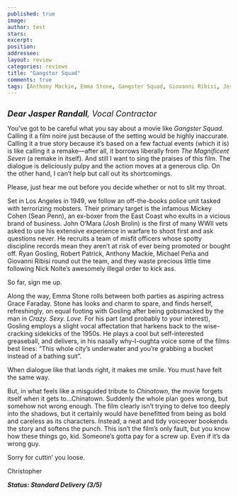 ```yaml
---
published: true
image:
author: test 
stars: 
excerpt: 
position: 
addressee: 
layout: review
categories: reviews
title: "Gangster Squad"
comments: true
tags: [Anthony Mackie, Emma Stone, Gangster Squad, Giovanni Ribisi, Josh Brolin, Letters, Michael Pena, Nick Nolte, Robert Patrick, Ryan Gosling]
---
```

<div><p><span class="full-image-block ssNonEditable"><span><a href="/letters/2013/1/10/gangster-squad.html"><img src="http://static.squarespace.com/static/5005f6bcc4aa41161b33e89e/5329cf1fe4b07c068ebf74de/5329cf1fe4b07c068ebf778c/1357876228012/Gangster%20Squad.jpg" alt="" /></a></span></span></p>
<p><span style="font-size:130%;"><em><strong>Dear Jasper Randall</strong>, Vocal Contractor</em></span></p>
<p>You&rsquo;ve got to be careful what you say about a movie like <em>Gangster Squad</em>. Calling it a film noire just because of the setting would be highly inaccurate. Calling it a true story because it&rsquo;s based on a few factual events (which it is) is like calling it a remake&mdash;after all, it borrows liberally from <em>The Magnificent Seven </em>(a remake in itself). And still I want to sing the praises of this film. The dialogue is deliciously pulpy and the action moves at a generous clip. On the other hand, I can&rsquo;t help but call out its shortcomings.</p>
<p>Please, just hear me out before you decide whether or not to slit my throat.&nbsp;</p>
<p>Set in Los Angeles in 1949, we follow an off-the-books police unit tasked with terrorizing mobsters. Their primary target is the infamous Mickey Cohen (Sean Penn), an ex-boxer from the East Coast who exults in a vicious brand of business. John O&rsquo;Mara (Josh Brolin) is the first of many WWII vets asked to use his extensive experience in warfare to shoot first and ask questions never. He recruits a team of misfit officers whose spotty discipline records mean they aren&rsquo;t at risk of ever being promoted or bought off. Ryan Gosling, Robert Patrick, Anthony Mackie, Michael Pe<span class="st">&ntilde;</span>a and Giovanni Ribisi round out the team, and they waste precious little time following Nick Nolte&rsquo;s awesomely illegal order to kick ass.</p>
<p>So far, sign me up.</p>
<p>Along the way, Emma Stone rolls between both parties as aspiring actress Grace Faraday. Stone has looks and charm to spare, and finds herself, refreshingly, on equal footing with Gosling after being gobsmacked by the man in <em>Crazy. Sexy. Love.</em> For his part (and probably to your interest), Gosling employs a slight vocal affectation that harkens back to the wise-cracking sidekicks of the 1950s. He plays a cool but self-interested greaseball, and delivers, in his nasally why-I-oughta voice some of the films best lines: &ldquo;This whole city&rsquo;s underwater and you&rsquo;re grabbing a bucket instead of a bathing suit&rdquo;.</p>
<p>When dialogue like that lands right, it makes me smile. You must have felt the same way.</p>
<p>But, in what feels like a misguided tribute to <em>Chinatown</em>, the movie forgets itself when it gets to&hellip;Chinatown. Suddenly the whole plan goes wrong, but somehow not wrong enough. The film clearly isn&rsquo;t trying to delve too deeply into the shadows, but it certainly would have benefitted from being as bold and careless as its characters. Instead, a neat and tidy voiceover bookends the story and softens the punch. This isn&rsquo;t the film&rsquo;s only fault, but you know how these things go, kid. Someone&rsquo;s gotta pay for a screw up. Even if it&rsquo;s da wrong guy.</p>
<p>Sorry for cuttin&rsquo; you loose.&nbsp;</p>
<p>Christopher</p>
<p><strong><em>Status: Standard Delivery (3/5)</em></strong></p></div>
